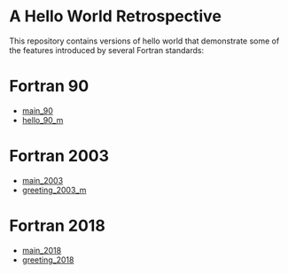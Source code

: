 A Hello World Retrospective
===========================

This repository contains versions of hello world that demonstrate 
some of the features introduced by several Fortran standards:

# Fortran 90

  * [main_90](./app/main_90.f90)
  * [hello_90_m](./app/hello_90_m.f90)

# Fortran 2003

  * [main_2003](./app/main_2003.f90)
  * [greeting_2003_m](./app/greeting_2003_m.f90)

# Fortran 2018

  * [main_2018](./app/main_2018.f90)
  * [greeting_2018](./app/greeting_2018.f90)
